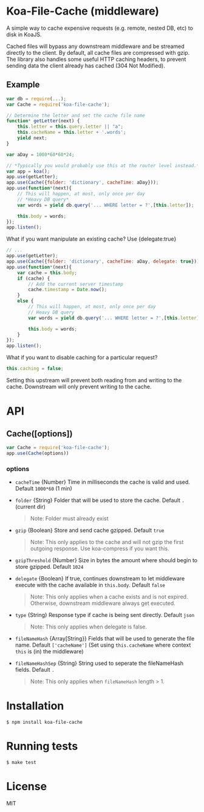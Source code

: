 # Koa-File-Cache (middleware)

A simple way to cache expensive requests (e.g. remote, nested DB, etc) to disk in KoaJS.


Cached files will bypass any downstream middleware and be streamed directly to the client. By default, all cache files are compressed with gzip. The library also handles some useful HTTP caching headers, to prevent sending data the client already has cached (304 Not Modified).

## Example

```js
var db = require(...);
var Cache = require('koa-file-cache');

// Determine the letter and set the cache file name
function* getLetter(next) {
    this.letter = this.query.letter || "a";
    this.cacheName = this.letter + '.words';
    yield next;
}

var aDay = 1000*60*60*24;

// *Typically you would probably use this at the router level instead.*
var app = koa();
app.use(getLetter);
app.use(Cache({folder: 'dictionary', cacheTime: aDay}));
app.use(function*(next){
    // This will happen, at most, only once per day
    // *Heavy DB query*
    var words = yield db.query('... WHERE letter = ?',[this.letter]);

    this.body = words;
});
app.listen();
```

What if you want manipulate an existing cache? Use {delegate:true}

```js
// ...
app.use(getLetter);
app.use(Cache({folder: 'dictionary', cacheTime: aDay, delegate: true}));
app.use(function*(next){
    var cache = this.body;
    if (cache) {
        // Add the current server timestamp
        cache.timestamp = Date.now();
    }
    else {
        // This will happen, at most, only once per day
        // Heavy DB query
        var words = yield db.query('... WHERE letter = ?',[this.letter]);

        this.body = words;
    }
});
app.listen();
```

What if you want to disable caching for a particular request?

```js
this.caching = false;
```

Setting this upstream will prevent both reading from and writing to the cache. Downstream will only prevent writing to the cache.



# API
## Cache([options])

```js
var Cache = require('koa-file-cache');
app.use(Cache(options))
```

### options

- `cacheTime` {Number} Time in milliseconds the cache is valid and used. Default `1000*60` (1 min)
- `folder` {String} Folder that will be used to store the cache. Default `.` (current dir)

    > Note: Folder must already exist
- `gzip` {Boolean} Store and send cache gzipped. Default `true`

    > Note: This only applies to the cache and will not gzip the first outgoing response. Use koa-compress if you want this.
- `gzipThreshold` {Number} Size in bytes the amount where should begin to store gzipped. Default `1024`
- `delegate` {Boolean} If true, continues downstream to let middleware execute with the cache available in `this.body`. Default `false`
    
    > Note: This only applies when a cache exists and is not expired. Otherwise, downstream middleware always get executed.
- `type` {String} Response type if cache is being sent directly. Default `json`
    
    > Note: This only applies when delegate is false.
- `fileNameHash` {Array[String}} Fields that will be used to generate the file name. Default `['cacheName']` (Set using `this.cacheName` where context `this` is (in) the middleware)
- `fileNameHashSep` {String} String used to seperate the fileNameHash fields. Default `.`
    
    > Note: This only applies when `fileNameHash` length > 1.

# Installation

```
$ npm install koa-file-cache
```

# Running tests

```
$ make test
```


# License

MIT